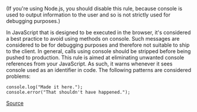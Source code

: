 (If you're using Node.js, you should disable this rule, because console is used to output information to the user and so is not strictly used for debugging purposes.)

In JavaScript that is designed to be executed in the browser, it's considered a best practice to avoid using methods on console. Such messages are considered to be for debugging purposes and therefore not suitable to ship to the client. In general, calls using console should be stripped before being pushed to production.
This rule is aimed at eliminating unwanted console references from your JavaScript. As such, it warns whenever it sees console used as an identifier in code.
The following patterns are considered problems:

```
console.log("Made it here.");
console.error("That shouldn't have happened.");

```

[Source](http://eslint.org/docs/rules/no-console)
